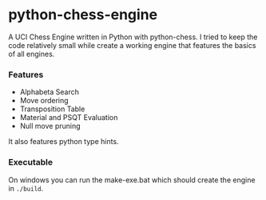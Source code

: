# python-chess-engine

A UCI Chess Engine written in Python with python-chess.
I tried to keep the code relatively small while create a working engine that features the basics of all engines.

### Features
* Alphabeta Search
* Move ordering 
* Transposition Table
* Material and PSQT Evaluation
* Null move pruning

It also features python type hints.

### Executable

On windows you can run the make-exe.bat which should create the engine in `./build`.
